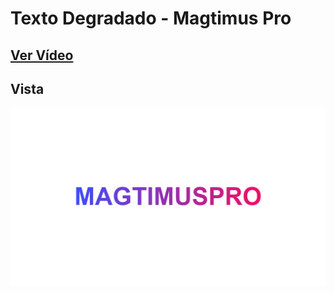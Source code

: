 # Texto Degradado - Magtimus Pro

## [Ver Vídeo](https://youtu.be/70--E1BqHxw)
## Vista
![View](view.jpg)
